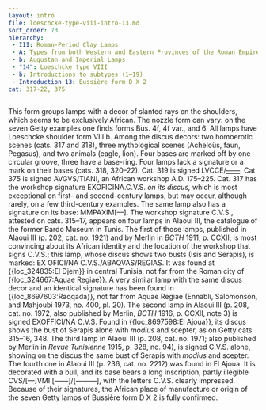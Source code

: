 ```yaml
---
layout: intro
file: loeschcke-type-viii-intro-13.md
sort_order: 73
hierarchy:
 - III: Roman-Period Clay Lamps
 - A: Types from both Western and Eastern Provinces of the Roman Empire
 - b: Augustan and Imperial Lamps
 - "14": Loeschcke type VIII
 - b: Introductions to subtypes (1–19)
 - Introduction 13: Bussière form D X 2
cat: 317-22, 375
---
```


This form groups lamps with a decor of slanted rays on the shoulders, which seems to be exclusively African. The nozzle form can vary: on the seven Getty examples one finds forms Bus. 4f, 4f var., and 6. All lamps have Loeschcke shoulder form VIII b. Among the discus decors: two homoerotic scenes (cats. 317 and 318), three mythological scenes (Acheloüs, faun, Pegasus), and two animals (eagle, lion). Four bases are marked off by one circular groove, three have a base-ring. Four lamps lack a signature or a mark on their bases (cats. 318, 320–22). Cat. 319 is signed <span class="inscription">LVCCE</span>/[——](?). Cat. 375 is signed AVGVS/TIANI, an African workshop A.D. 175–225. Cat. 317 has the workshop signature <span class="inscription">EXOFICINA.C.V.S.</span> *on its discus,* which is most exceptional on first- and second-century lamps, but may occur, although rarely, on a few third-century examples. The same lamp also has a signature on its base: <span class="inscription">MMPAXIM</span>[—]. The workshop signature <span class="inscription">C.V.S.</span>, attested on cats. 315–17, appears on four lamps in Alaoui III, the catalogue of the former Bardo Museum in Tunis. The first of those lamps, published in Alaoui III (p. 202, cat. no. 1921) and by Merlin in *BCTH* 1911, p. CCXII, is most convincing about its African identity and the location of the workshop that signs <span class="inscription">C.V.S.</span>; this lamp, whose discus shows two busts (Isis and Serapis), is marked: <span class="inscription">EX OFICI/NA C.V.S./ABAQVAS/REGIAS</span>. It was found at {{loc_324835:El Djem}} in central Tunisia, not far from the Roman city of {{loc_324667:Aquae Regiae}}. A very similar lamp with the same discus decor and an identical signature has been found in {{loc_8697603:Raqqada}}, not far from Aquae Regiae (Ennabli, Salomonson, and Mahjoubi 1973, no. 400, pl. 20). The second lamp in Alaoui III (p. 208, cat. no. 1972, also published by Merlin, *BCTH* 1916, p. CCXII, note 3) is signed <span class="inscription">EXOFFICI/NA C.V.S.</span> Found in {{loc_8697598:El Ajoua}}, its discus shows the bust of Serapis alone with *modius* and scepter, as on Getty cats. 315–16, 348. The third lamp in Alaoui III (p. 208, cat. no. 1971; also published by Merlin in *Revue Tunisienne* 1915, p. 328, no. 94), is signed <span class="inscription">C.V.S.</span> alone, showing on the discus the same bust of Serapis with *modius* and scepter. The fourth one in Alaoui III (p. 236, cat. no. 2212) was found in El Ajoua. It is decorated with a bull, and its base bears a long inscription, partly illegible <span class="inscription">CVS/[––]VMI</span> [——]/[———], with the letters <span class="inscription">C.V.S.</span> clearly impressed. Because of their signatures, the African place of manufacture or origin of the seven Getty lamps of Bussière form D X 2 is fully confirmed.
